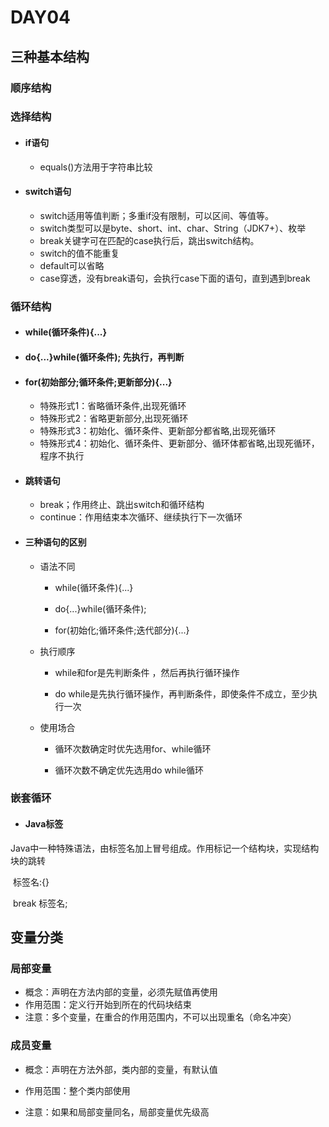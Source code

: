 # DAY04

## 三种基本结构

### 顺序结构

### 选择结构

- #### if语句

  - equals()方法用于字符串比较 

- #### switch语句

  - switch适用等值判断；多重if没有限制，可以区间、等值等。
  - switch类型可以是byte、short、int、char、String（JDK7+）、枚举
  - break关键字可在匹配的case执行后，跳出switch结构。
  - switch的值不能重复
  - default可以省略 
  - case穿透，没有break语句，会执行case下面的语句，直到遇到break                                                                                                                                                                                                                                                                                                                                                                                                                                                                                                                                                           

### 循环结构

- #### while(循环条件){...}

- #### do{...}while(循环条件);	先执行，再判断

- #### for(初始部分;循环条件;更新部分){...}

  - 特殊形式1：省略循环条件,出现死循环
  - 特殊形式2：省略更新部分,出现死循环
  - 特殊形式3：初始化、循环条件、更新部分都省略,出现死循环
  - 特殊形式4：初始化、循环条件、更新部分、循环体都省略,出现死循环，程序不执行

- #### 跳转语句

  - break；作用终止、跳出switch和循环结构
  - continue：作用结束本次循环、继续执行下一次循环

- #### 三种语句的区别

  - 语法不同 

    - while(循环条件){...}

    - do{...}while(循环条件);

    - for(初始化;循环条件;迭代部分){...}

  - 执行顺序

    - while和for是先判断条件 ，然后再执行循环操作

    - do while是先执行循环操作，再判断条件，即使条件不成立，至少执行一次

  - 使用场合

    - 循环次数确定时优先选用for、while循环

    - 循环次数不确定优先选用do while循环

### 嵌套循环

- #### Java标签

​		Java中一种特殊语法，由标签名加上冒号组成。作用标记一个结构块，实现结构块的跳转

​		标签名:{}

​		break 标签名;

## 变量分类

### 局部变量

- 概念：声明在方法内部的变量，必须先赋值再使用
- 作用范围：定义行开始到所在的代码块结束
- 注意：多个变量，在重合的作用范围内，不可以出现重名（命名冲突）

### 成员变量

- 概念：声明在方法外部，类内部的变量，有默认值

- 作用范围：整个类内部使用

- 注意：如果和局部变量同名，局部变量优先级高

